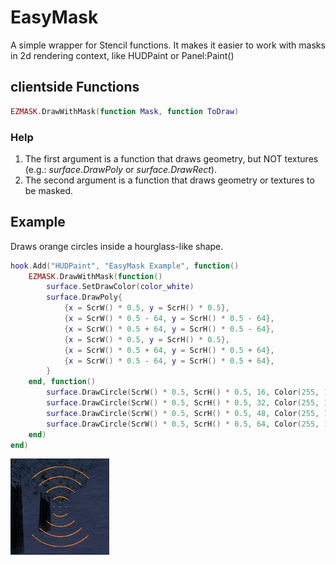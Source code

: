 # EasyMask
A simple wrapper for Stencil functions.
It makes it easier to work with masks in 2d rendering context, like HUDPaint or Panel:Paint()
## clientside Functions
```lua
EZMASK.DrawWithMask(function Mask, function ToDraw)
```
### Help
1.  The first argument is a function that draws geometry, but NOT textures (e.g.: *surface.DrawPoly* or *surface.DrawRect*).
2.  The second argument is a function that draws geometry or textures to be masked.
## Example
Draws orange circles inside a hourglass-like shape.
```lua
hook.Add("HUDPaint", "EasyMask Example", function()
    EZMASK.DrawWithMask(function()
        surface.SetDrawColor(color_white)
        surface.DrawPoly{
            {x = ScrW() * 0.5, y = ScrH() * 0.5},
            {x = ScrW() * 0.5 - 64, y = ScrH() * 0.5 - 64},
            {x = ScrW() * 0.5 + 64, y = ScrH() * 0.5 - 64},
            {x = ScrW() * 0.5, y = ScrH() * 0.5},
            {x = ScrW() * 0.5 + 64, y = ScrH() * 0.5 + 64},
            {x = ScrW() * 0.5 - 64, y = ScrH() * 0.5 + 64},
        }
    end, function()
        surface.DrawCircle(ScrW() * 0.5, ScrH() * 0.5, 16, Color(255, 127, 0))
        surface.DrawCircle(ScrW() * 0.5, ScrH() * 0.5, 32, Color(255, 127, 0))
        surface.DrawCircle(ScrW() * 0.5, ScrH() * 0.5, 48, Color(255, 127, 0))
        surface.DrawCircle(ScrW() * 0.5, ScrH() * 0.5, 64, Color(255, 127, 0))
    end)
end)
```
![Example](example.jpg)
